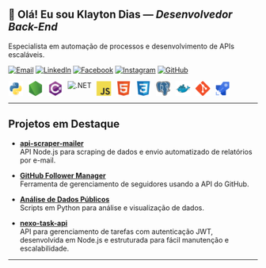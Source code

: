 ## 👋 Olá! Eu sou **Klayton Dias** — *Desenvolvedor Back-End*

Especialista em automação de processos e desenvolvimento de APIs escaláveis.

[![Email](https://img.shields.io/badge/Email-000?style=flat&logo=gmail)](mailto:klayton.dias@hotmail.com)
[![LinkedIn](https://img.shields.io/badge/LinkedIn-000?style=flat&logo=linkedin&logoColor=0E76A8)](https://www.linkedin.com/in/ton-chyod-s/)
[![Facebook](https://img.shields.io/badge/Facebook-000?style=flat&logo=facebook)](https://www.facebook.com/ArqKdias/)
[![Instagram](https://img.shields.io/badge/Instagram-000?style=flat&logo=instagram)](https://www.instagram.com/ton_chyod_s/)
[![GitHub](https://img.shields.io/badge/GitHub-000?style=flat&logo=github)](https://github.com/Ton-Chyod-s)


<div style="display: flex; flex-wrap: wrap; gap: 10px; align-items: center;">
  <img alt="Python" title="Python" height="30" src="https://raw.githubusercontent.com/devicons/devicon/master/icons/python/python-original.svg">
  <img alt="NodeJS" title="NodeJS" height="30" src="https://raw.githubusercontent.com/devicons/devicon/master/icons/nodejs/nodejs-original.svg">
  <img alt="C#" title="C Sharp" height="30" src="https://raw.githubusercontent.com/devicons/devicon/master/icons/csharp/csharp-original.svg">
  <img alt=".NET" title=".NET" height="30" src="https://upload.wikimedia.org/wikipedia/commons/e/ee/.NET_Core_Logo.svg">
  <img alt="JavaScript" title="JavaScript" height="30" src="https://raw.githubusercontent.com/devicons/devicon/master/icons/javascript/javascript-original.svg">  
  <img alt="HTML5" title="HTML5" height="30" src="https://raw.githubusercontent.com/devicons/devicon/master/icons/html5/html5-original.svg">
  <img alt="CSS3" title="CSS3" height="30" src="https://raw.githubusercontent.com/devicons/devicon/master/icons/css3/css3-original.svg">
  <img alt="PostgreSQL" title="PostgreSQL" height="30" src="https://raw.githubusercontent.com/devicons/devicon/master/icons/postgresql/postgresql-original.svg">
  <img alt="Docker" title="Docker" height="30" src="https://raw.githubusercontent.com/devicons/devicon/master/icons/docker/docker-original.svg">
  <img alt="Git" title="Git" height="30" src="https://raw.githubusercontent.com/devicons/devicon/master/icons/git/git-original.svg">
  <img alt="Azure DevOps" title="Azure DevOps" height="30" src="https://raw.githubusercontent.com/vscode-icons/vscode-icons/master/icons/file_type_azurepipelines.svg">
</div>

---

## Projetos em Destaque

- [**api-scraper-mailer**](https://github.com/Ton-Chyod-s/api-scraper-mailer)  
  API Node.js para scraping de dados e envio automatizado de relatórios por e-mail.

- [**GitHub Follower Manager**](https://github.com/Ton-Chyod-s/git-hub-follower-manager)  
  Ferramenta de gerenciamento de seguidores usando a API do GitHub.

- [**Análise de Dados Públicos**](https://github.com/Ton-Chyod-s/Analise-de-dados)  
  Scripts em Python para análise e visualização de dados.

- [**nexo-task-api**](https://github.com/Ton-Chyod-s/nexo-task-api)  
  API para gerenciamento de tarefas com autenticação JWT, desenvolvida em Node.js e estruturada para fácil manutenção e escalabilidade.

---



